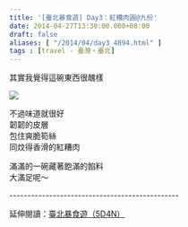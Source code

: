```yaml
---
title: '[臺北暴食遊] Day3：紅糟肉圓@九份'
date: 2014-04-27T13:30:00.000+08:00
draft: false
aliases: [ "/2014/04/day3_4894.html" ]
tags : [travel - 臺灣・臺北]
---
```


其實我覺得這碗東西很醜樣  

[![](https://2.bp.blogspot.com/-gkyLTP-k7SE/XDGh34VlqBI/AAAAAAAAEh0/UseixqJ6uhUz2Vr8PQwxd7Mr7fdcki-7gCLcBGAs/s640/72.jpg)](https://2.bp.blogspot.com/-gkyLTP-k7SE/XDGh34VlqBI/AAAAAAAAEh0/UseixqJ6uhUz2Vr8PQwxd7Mr7fdcki-7gCLcBGAs/s1600/72.jpg)

不過味道就很好  
韌韌的皮層  
包住爽脆筍絲  
同炆得香滑的紅糟肉  
  
滿滿的一碗藏著飽滿的餡料  
大滿足呢～  
  
\-----------------------------------------------  
  
延伸閱讀：[臺北暴食遊（5D4N）](http://www.hidie.net/2014/05/5d4n.html)